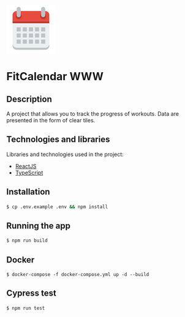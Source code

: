 ![icon](https://raw.githubusercontent.com/Andy1Blue/fit-calendar/master/views/assets/logo-calendar.png)

# FitCalendar WWW

## Description

A project that allows you to track the progress of workouts. Data are presented in the form of clear tiles.

## Technologies and libraries

Libraries and technologies used in the project:

- [ReactJS](https://reactjs.org/)
- [TypeScript](https://www.typescriptlang.org/)

## Installation

```bash
$ cp .env.example .env && npm install
```

## Running the app

```bash
$ npm run build
```

## Docker

```
$ docker-compose -f docker-compose.yml up -d --build
```

## Cypress test

```bash
$ npm run test
```
